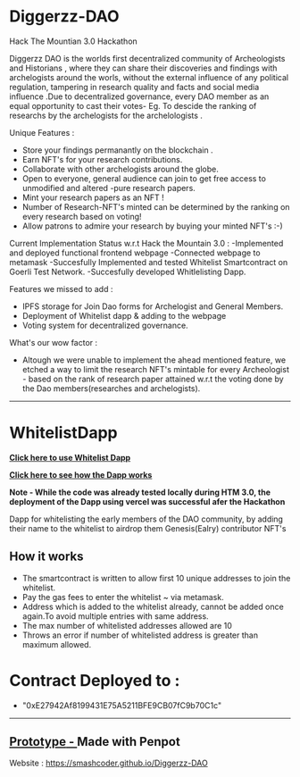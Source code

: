 # Diggerzz-DAO
Hack The Mountian 3.0 Hackathon

Diggerzz DAO is the worlds first decentralized community of Archeologists and Historians , where they can share their discoveries and findings with archelogists around the worls, without the external influence of any political regulation, tampering in research quality and facts and  social media influence .Due to decentralized governance, every DAO member as an equal opportunity to cast their votes- Eg. To descide the ranking of researchs by the archelogists for the archelologists .

Unique Features :
 - Store your findings permanantly on the blockchain .
 - Earn NFT's for your research contributions.
 - Collaborate with other archelogists around the globe.
 - Open to everyone, general audience can join to get free access to unmodified and altered -pure research papers.
 - Mint your research papers as an NFT !
 - Number of Research-NFT's minted can be determined by the ranking on every research based on voting!
 - Allow patrons to admire your research by buying your minted NFT's :-)
 
 Current Implementation Status w.r.t Hack the Mountain 3.0 :
 -Implemented and deployed functional frontend webpage
 -Connected webpage to metamask
 -Succesfully Implemented and tested Whitelist Smartcontract on Goerli Test Network.
 -Succesfully developed Whitlelisting Dapp.
 
 Features we missed to add :
 - IPFS storage for Join Dao forms for Archelogist and General Members.
 - Deployment of Whitelist dapp & adding to the webpage
 - Voting system for decentralized governance.
 
 What's our wow factor :
 - Altough we were unable to implement the ahead mentioned feature, we etched a way to limit the research NFT's mintable for every Archeologist - based on the rank of research paper attained w.r.t the voting done by the Dao members(researches and archelogists). 

---
# WhitelistDapp

 **[Click here to use Whitelist Dapp](https://whitelist-dao-five.vercel.app/?to=/placeholder.com)**
 

 
 **[Click here to see how the Dapp works](https://youtu.be/kj-IvrLT-9w)**
 
 
 **Note - While the code was already tested locally during HTM 3.0, the deployment of the Dapp using vercel was successful afer the Hackathon**



Dapp for whitelisting  the early members of the DAO community, by adding their name to the whitelist to airdrop them Genesis(Ealry) contributor NFT's


## How it works

 - The smartcontract is written to allow first 10 unique addresses to join the whitelist.
 - Pay the gas fees to enter the whitelist ~ via metamask.
 - Address which is added to the whitelist already, cannot be added once again.To avoid multiple entries with same address.
 - The max number of whitelisted addresses allowed are 10
 - Throws an error if number of whitelisted address is greater than maximum allowed.
 
 # Contract Deployed to :
 
  - "0xE27942Af8199431E75A5211BFE9CB07fC9b70C1c"

 
---
[**Prototype** - ](https://design.penpot.app/#/view/e50010e0-364a-11ed-a332-c67f7655c7b3?page-id=e50010e1-364a-11ed-a332-c67f7655c7b3&section=interactions&index=0&share-id=38a49500-36a4-11ed-a5c2-cf2300df1f4f)
Made with Penpot
---
Website : https://smashcoder.github.io/Diggerzz-DAO
